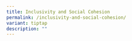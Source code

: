```yaml
---
title: Inclusivity and Social Cohesion
permalink: /inclusivity-and-social-cohesion/
variant: tiptap
description: ""
---
```

